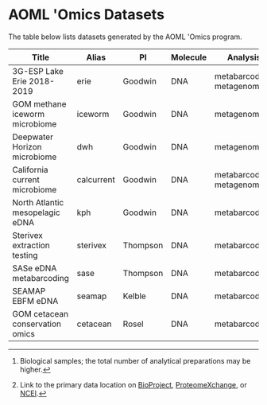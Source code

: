 # AOML 'Omics Datasets

The table below lists datasets generated by the AOML 'Omics program.

Title                            | Alias      | PI       | Molecule | Analysis                    | Samples[^1] | URL[^2]
-------------------------------- | ---------- | -------- | -------- | --------------------------- | ----------- | -------
3G-ESP Lake Erie 2018-2019       | erie       | Goodwin  | DNA      | metabarcoding, metagenomics | 149         | [PRJNA702128](https://www.ncbi.nlm.nih.gov/bioproject/PRJNA702128)
GOM methane iceworm microbiome   | iceworm    | Goodwin  | DNA      | metagenomics                | n/a         | n/a
Deepwater Horizon microbiome     | dwh        | Goodwin  | DNA      | metagenomics                | n/a         | n/a
California current microbiome    | calcurrent | Goodwin  | DNA      | metabarcoding, metagenomics | n/a         | n/a
North Atlantic mesopelagic eDNA  | kph        | Goodwin  | DNA      | metabarcoding               | n/a         | n/a
Sterivex extraction testing      | sterivex   | Thompson | DNA      | metabarcoding               | 31          | n/a
SASe eDNA metabarcoding          | sase       | Thompson | DNA      | metabarcoding               | n/a         | n/a
SEAMAP EBFM eDNA                 | seamap     | Kelble   | DNA      | metabarcoding               | n/a         | n/a
GOM cetacean conservation omics  | cetacean   | Rosel    | DNA      | metabarcoding               | n/a         | n/a

<!-- ADD NEW PROJECTS BELOW AND MOVE TO UNCOMMENTED PART OF TABLE
n/a                              | n/a        | n/a      | n/a      | n/a                         | n/a         | n/a
n/a                              | n/a        | n/a      | n/a      | n/a                         | n/a         | n/a
-->

[^1]: Biological samples; the total number of analytical preparations may be higher.

[^2]: Link to the primary data location on [BioProject](https://www.ncbi.nlm.nih.gov/bioproject), [ProteomeXchange](http://www.proteomexchange.org/), or [NCEI](https://www.ncei.noaa.gov/).

